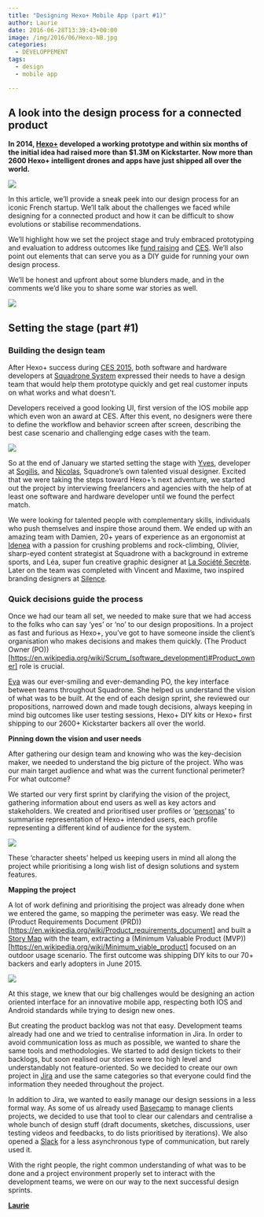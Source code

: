 ```yaml
---
title: "Designing Hexo+ Mobile App (part #1)"
author: Laurie
date: 2016-06-28T13:39:43+00:00
image: /img/2016/06/Hexo-NB.jpg
categories:
  - DÉVELOPPEMENT
tags:
  - design
  - mobile app

---
```

## A look into the design process for a connected product

**In 2014, [Hexo+](https://hexoplus.com/) developed a working prototype and within six months of the initial idea had raised more than $1.3M on Kickstarter. Now more than 2600 Hexo+ intelligent drones and apps have just shipped all over the world.**

![](/img/2016/06/Designing-Hexo-Mobile-App-1-1.jpg)

In this article, we’ll provide a sneak peek into our design process for an iconic French startup. We’ll talk about the challenges we faced while designing for a connected product and how it can be difficult to show evolutions or stabilise recommendations.

We’ll highlight how we set the project stage and truly embraced prototyping and evaluation to address outcomes like [fund raising](https://www.kickstarter.com/projects/sqdr/hexo-your-autonomous-aerial-camera) and [CES](https://www.youtube.com/watch?v=bjM7UH70UHo). We’ll also point out elements that can serve you as a DIY guide for running your own design process.

We’ll be honest and upfront about some blunders made, and in the comments we’d like you to share some war stories as well.

![](/img/2016/06/Designing-Hexo-Mobile-App-2.png)

## Setting the stage (part #1)

### Building the design team

After Hexo+ success during [CES 2015](https://hexoplus.com/blog/ces), both software and hardware developers at [Squadrone System](https://www.linkedin.com/company/hexo-) expressed their needs to have a design team that would help them prototype quickly and get real customer inputs on what works and what doesn't.

Developers received a good looking UI, first version of the IOS mobile app which even won an award at CES. After this event, no designers were there to define the workflow and behavior screen after screen, describing the best case scenario and challenging edge cases with the team.

![](/img/2016/06/Designing-Hexo-Mobile-App-3.jpg)

So at the end of January we started setting the stage with [Yves](https://fr.linkedin.com/in/yvesbrissaud/en), developer at [Sogilis](https://www.linkedin.com/company/sogilis), and [Nicolas](https://fr.linkedin.com/in/nicolas-serré-518a6840/en), Squadrone’s own talented visual designer. Excited that we were taking the steps toward Hexo+’s next adventure, we started out the project by interviewing freelancers and agencies with the help of at least one software and hardware developer until we found the perfect match.

We were looking for talented people with complementary skills, individuals who push themselves and inspire those around them. We ended up with an amazing team with Damien, 20+ years of experience as an ergonomist at [Idenea](http://www.idenea.fr/index_en.php?langue=us) with a passion for crushing problems and rock-climbing, Olivier, sharp-eyed content strategist at Squadrone with a background in extreme sports, and Léa, super fun creative graphic designer at [La Société Secrète](http://lasocietesecrete.com/). Later on the team was completed with Vincent and Maxime, two inspired branding designers at [Silence](http://www.silence-design.fr/).

### Quick decisions guide the process

Once we had our team all set, we needed to make sure that we had access to the folks who can say ‘yes’ or ‘no’ to our design propositions. In a project as fast and furious as Hexo+, you’ve got to have someone inside the client’s organisation who makes decisions and makes them quickly. (The Product Owner (PO))[https://en.wikipedia.org/wiki/Scrum_(software_development)#Product_owner] role is crucial.

[Eva](https://fr.linkedin.com/in/eva-pagneux-266a04b) was our ever-smiling and ever-demanding PO, the key interface between teams throughout Squadrone. She helped us understand the vision of what was to be built. At the end of each design sprint, she reviewed our propositions, narrowed down and made tough decisions, always keeping in mind big outcomes like user testing sessions, Hexo+ DIY kits or Hexo+ first shipping to our 2600+ Kickstarter backers all over the world.

**Pinning down the vision and user needs**

After gathering our design team and knowing who was the key-decision maker, we needed to understand the big picture of the project. Who was our main target audience and what was the current functional perimeter? For what outcome?

We started our very first sprint by clarifying the vision of the project, gathering information about end users as well as key actors and stakeholders. We created and prioritised user profiles or ‘[personas](http://www.uxbooth.com/articles/creating-personas/)’ to summarise representation of Hexo+ intended users, each profile representing a different kind of audience for the system.

![](/img/2016/06/Designing-Hexo-Mobile-App-4.jpg)

These ‘character sheets’ helped us keeping users in mind all along the project while prioritising a long wish list of design solutions and system features.

**Mapping the project**

A lot of work defining and prioritising the project was already done when we entered the game, so mapping the perimeter was easy. We read the (Product Requirements Document (PRD))[https://en.wikipedia.org/wiki/Product_requirements_document] and built a [Story Map](https://en.wikipedia.org/wiki/User_story#Story_map) with the team, extracting a (Minimum Valuable Product (MVP))[https://en.wikipedia.org/wiki/Minimum_viable_product] focused on an outdoor usage scenario. The first outcome was shipping DIY kits to our 70+ backers and early adopters in June 2015.

![](/img/2016/06/Designing-Hexo-Mobile-App-5.jpg)

At this stage, we knew that our big challenges would be designing an action oriented interface for an innovative mobile app, respecting both IOS and Android standards while trying to design new ones.

But creating the product backlog was not that easy. Development teams already had one and we tried to centralise information in Jira. In order to avoid communication loss as much as possible, we wanted to share the same tools and methodologies. We started to add design tickets to their backlogs, but soon realised our stories were too high level and understandably not feature-oriented. So we decided to create our own project in [Jira](https://www.atlassian.com/software/jira) and use the same categories so that everyone could find the information they needed throughout the project.

In addition to Jira, we wanted to easily manage our design sessions in a less formal way. As some of us already used [Basecamp](https://basecamp.com/) to manage clients projects, we decided to use that tool to clear our calendars and centralise a whole bunch of design stuff (draft documents, sketches, discussions, user testing videos and feedbacks, to do lists prioritised by iterations). We also opened a [Slack](https://slack.com/) for a less asynchronous type of communication, but rarely used it.

With the right people, the right common understanding of what was to be done and a project environment properly set to interact with the development teams, we were on our way to the next successful design sprints.

[**Laurie**][1]

[1]: https://twitter.com/lguetat
